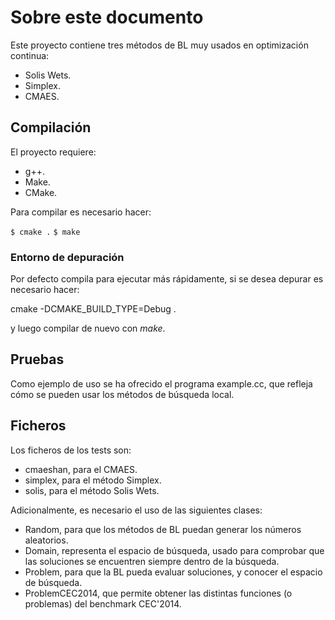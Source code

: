 # Sobre este documento #

Este proyecto contiene tres métodos de BL muy usados en optimización continua:

- Solis Wets.
- Simplex. 
- CMAES. 

## Compilación ##

El proyecto requiere:

- g++. 
- Make. 
- CMake.

Para compilar es necesario hacer:

`$ cmake .`
`$ make`

### Entorno de depuración ###

Por defecto compila para ejecutar más rápidamente, si se desea depurar es necesario hacer:

cmake -DCMAKE_BUILD_TYPE=Debug .

y luego compilar de nuevo con *make*.

## Pruebas ##

Como ejemplo de uso se ha ofrecido el programa example.cc, que refleja cómo se pueden 
usar los métodos de búsqueda local.

## Ficheros ##

Los ficheros de los tests son:

- cmaeshan, para el CMAES. 
- simplex, para el método Simplex. 
- solis, para el método Solis Wets. 

Adicionalmente, es necesario el uso de las siguientes clases:

- Random, para que los métodos de BL puedan generar los números aleatorios. 
- Domain, representa el espacio de búsqueda, usado para comprobar que
  las soluciones se encuentren siempre dentro de la búsqueda.
- Problem, para que la BL pueda evaluar soluciones, y conocer el espacio de búsqueda. 
- ProblemCEC2014, que permite obtener las distintas funciones (o problemas) del benchmark CEC'2014.

